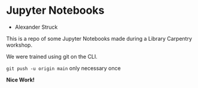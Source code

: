 # Jupyter Notebooks
- Alexander Struck

This is a repo of some Jupyter Notebooks made during a Library Carpentry workshop.

We were trained using git on the CLI.

`git push -u origin main`
only necessary once

**Nice Work!**

